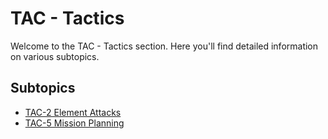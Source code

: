 # TAC - Tactics

Welcome to the TAC - Tactics section. Here you'll find detailed information on various subtopics.

## Subtopics

- [TAC-2 Element Attacks](tac-2.md)
- [TAC-5 Mission Planning](tac-5.md)